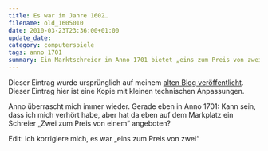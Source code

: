 ```yaml
---
title: Es war im Jahre 1602…
filename: old_1605010
date: 2010-03-23T23:36:00+01:00
update_date:
category: computerspiele
tags: anno 1701
summary: Ein Marktschreier in Anno 1701 bietet „eins zum Preis von zwei“ an.
---
```

Dieser Eintrag wurde ursprünglich auf meinem [alten Blog veröffentlicht](https://stu.blogger.de/stories/1605010/). Dieser Eintrag hier ist eine Kopie mit kleinen technischen Anpassungen.

Anno überrascht mich immer wieder. Gerade eben in Anno 1701: Kann sein, dass ich mich verhört habe, aber hat da eben auf dem Markplatz ein Schreier „Zwei zum Preis von einem“ angeboten?

Edit: Ich korrigiere mich, es war „eins zum Preis von zwei“
